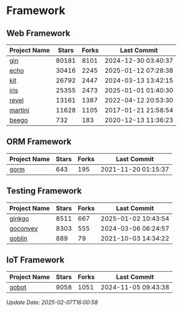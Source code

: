 # Framework

## Web Framework
| Project Name | Stars | Forks | Last Commit |
| ------------ | ----- | ----- | ----------- |
| [gin](https://github.com/gin-gonic/gin) | 80181 | 8101 | 2024-12-30 03:40:37 |
| [echo](https://github.com/labstack/echo) | 30416 | 2245 | 2025-01-12 07:28:38 |
| [kit](https://github.com/go-kit/kit) | 26792 | 2447 | 2024-03-13 13:42:15 |
| [iris](https://github.com/kataras/iris) | 25355 | 2473 | 2025-01-01 01:40:30 |
| [revel](https://github.com/revel/revel) | 13161 | 1387 | 2022-04-12 20:53:30 |
| [martini](https://github.com/go-martini/martini) | 11628 | 1105 | 2017-01-21 21:58:54 |
| [beego](https://github.com/astaxie/beego) | 732 | 183 | 2020-12-13 11:36:23 |

## ORM Framework
| Project Name | Stars | Forks | Last Commit |
| ------------ | ----- | ----- | ----------- |
| [gorm](https://github.com/jinzhu/gorm) | 643 | 195 | 2021-11-20 01:15:37 |

## Testing Framework
| Project Name | Stars | Forks | Last Commit |
| ------------ | ----- | ----- | ----------- |
| [ginkgo](https://github.com/onsi/ginkgo) | 8511 | 667 | 2025-01-02 10:43:54 |
| [goconvey](https://github.com/smartystreets/goconvey) | 8303 | 555 | 2024-03-06 06:24:57 |
| [goblin](https://github.com/franela/goblin) | 889 | 79 | 2021-10-03 14:34:22 |

## IoT Framework
| Project Name | Stars | Forks | Last Commit |
| ------------ | ----- | ----- | ----------- |
| [gobot](https://github.com/hybridgroup/gobot) | 9058 | 1051 | 2024-11-05 09:43:38 |

*Update Date: 2025-02-07T16:00:58*